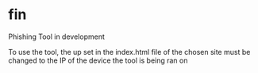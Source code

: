 # fin

Phishing Tool in development

To use the tool, the up set in the index.html file of the chosen site must be changed to the IP of the device the tool is being ran on
